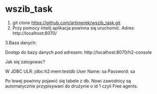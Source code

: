 # wszib_task
1. git clone https://github.com/artimerek/wszib_task.git
2. Przy pomocy intelij aplikacja powinna się uruchomić. Adres: http://localhost:8070/

3.Baza danych:

Dostęp do bazy danych pod adresem:
  http://localhost:8070/h2-console
  
Jak się zalogowac?
  
  W JDBC ULR: jdbc:h2:mem:testdb
  User Name: sa
  Password: sa

Po lewej powinny pojawić się tabele z db.
Nowi zawodnicy są automatycznie przypisywani 
do drużynie o id 1 czyli Free agents.
